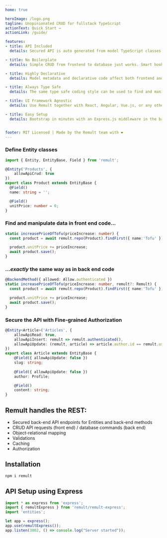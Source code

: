 ```yaml
---
home: true

heroImage: /logo.png
tagline: Unopinionated CRUD for fullstack TypeScript
actionText: Quick Start →
actionLink: /guide/

features:
- title: API Included
  details: Secured API is auto generated from model TypeScript classes, and consumed by frontend type safe queries/mutations The generated API can also be used by apps & third-parties.

- title: No Boilerplate
  details: Simple CRUD from frontend to database just works. Smart hooks make it super easy to control data transformation, validations and CRUD events.

- title: Highly Declarative
  details: Model metadata and declarative code affect both frontend and backend, eliminating redundant, error-prone duplication.

- title: Always Type Safe 
  details: The same type safe coding style can be used to find and manipulate data in both frontend and backend code. 

- title: UI Framework Agnostic
  details: Use Remult together with React, Angular, Vue.js, or any other UI framework.

- title: Easy Setup
  details: Bootstrap in minutes with an Express.js middleware in the backend and an http client wrapper in the frontend.


footer: MIT Licensed | Made by the Remult team with ❤️ 
---
```

### Define Entity classes
```ts
import { Entity, EntityBase, Field } from 'remult';

@Entity('Products', {
    allowApiCrud: true
})
export class Product extends EntityBase {
  @Field()
  name: string = '';

  @Field()
  unitPrice: number = 0;
}
```
### Find and manipulate data in front end code...
```ts
static increasePriceOfTofu(priceIncrease: number) {
  const product = await remult.repo(Product).findFirst({ name:'Tofu' });

  product.unitPrice += priceIncrease;
  await product.save();
}
```
### ...*exactly* the same way as in back end code
```ts
@BackendMethod({ allowed: Allow.authenticated })
static increasePriceOfTofu(priceIncrease: number, remult?: Remult) {
  const product = await remult.repo(Product).findFirst({ name:'Tofu' });

  product.unitPrice += priceIncrease;
  await product.save();
}
```

### Secure the API with Fine-grained Authorization
```ts
@Entity<Article>('Articles', {
    allowApiRead: true,
    allowApiInsert: remult => remult.authenticated(),
    allowApiUpdate: (remult, article) => article.author.id == remult.user.id
})
export class Article extends EntityBase {
    @Field({ allowApiUpdate: false })
    slug: string;
    
    @Field({ allowApiUpdate: false })
    author: Profile;

    @Field()
    content: string;
}
```

## Remult handles the REST:
* Secured back-end API endpoints for Entities and back-end methods
* CRUD API requests (front end) / database commands (back end)
* Object-relational mapping
* Validations
* Caching
* Authorization

## Installation
```sh
npm i remult
```

## API Setup using Express
```ts
import * as express from 'express';
import { remultExpress } from 'remult/remult-express';
import 'entities';

let app = express();
app.use(remultExpress());
app.listen(3002, () => console.log("Server started"));
```